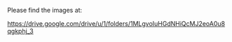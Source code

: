 Please find the images at:

<https://drive.google.com/drive/u/1/folders/1MLgvoIuHGdNHiQcMJ2eoA0u8qgkphj_3>